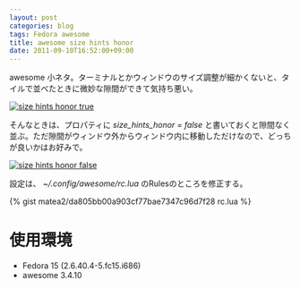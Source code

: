 ```yaml
---
layout: post
categories: blog
tags: Fedora awesome
title: awesome size hints honor
date: 2011-09-10T16:52:00+09:00
---
```



awesome 小ネタ。ターミナルとかウィンドウのサイズ調整が細かくないと、タイルで並べたときに微妙な隙間ができて気持ち悪い。

[![size hints honor true]][size hints honor true link]


<!-- more -->

そんなときは、プロパティに *size_hints_honor = false* と書いておくと隙間なく並ぶ。ただ隙間がウィンドウ外からウィンドウ内に移動しただけなので、どっちが良いかはお好みで。

[![size hints honor false]][size hints honor false link]


設定は、 *~/.config/awesome/rc.lua* のRulesのところを修正する。

{% gist matea2/da805bb00a903cf77bae7347c96d7f28 rc.lua %}


# 使用環境

+ Fedora 15 (2.6.40.4-5.fc15.i686)
+ awesome 3.4.10



[size hints honor true]: https://lh3.googleusercontent.com/1H0FwqM4m0Tu4EzUh8NMJ9NdHOdpzowTny09oZsXXQ3V1-YVlBzwoGixUA4CschX0NY4B1uCLhDe5Mf--hRUf7FFQzVQdcsZ04gsB9rwBfCwnF19bCURe63ryKKoWLeoHe_GjkqXGA=w500
[size hints honor true link]: https://photos.google.com/share/AF1QipM0EDN_ooY1hFY6Xh8ziaNlRchBLY1-ff8E7JQPksMcwe9BdFjtCJw6z8gY-UV-zA/photo/AF1QipNuXoxpiDH12ZbSjhsHHQV4dm2qdAWDxNG5jnZp?key=QzV2dG91WmI2S1VPNDljUHo2YnBqZW1tT29mRmZn

[size hints honor false]: https://lh3.googleusercontent.com/3bxykf1B0RCP9s73cql6vFoz3mWeuU6EVxb8qhCQLTbVc-jqlB-ReECCVWTw3uEA2-Mi3qfQdzOqLkBOhvtt2inZ52OP2LaScHZ2TwFaBQkn3oWhDew9HZR-q0z7LNSE_N1tmSzStQ=w500
[size hints honor false link]: https://photos.google.com/share/AF1QipM0EDN_ooY1hFY6Xh8ziaNlRchBLY1-ff8E7JQPksMcwe9BdFjtCJw6z8gY-UV-zA/photo/AF1QipOMjh_Ip4bT_zmWu7M39uW1qAXnQI8e_RvLp4Ih?key=QzV2dG91WmI2S1VPNDljUHo2YnBqZW1tT29mRmZn
